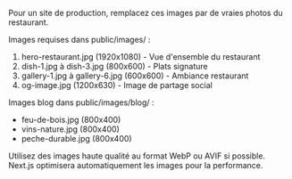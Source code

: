<!-- Image Placeholders Guide -->

Pour un site de production, remplacez ces images par de vraies photos du restaurant.

Images requises dans public/images/ :

1. hero-restaurant.jpg (1920x1080) - Vue d'ensemble du restaurant
2. dish-1.jpg à dish-3.jpg (800x600) - Plats signature  
3. gallery-1.jpg à gallery-6.jpg (600x600) - Ambiance restaurant
4. og-image.jpg (1200x630) - Image de partage social

Images blog dans public/images/blog/ :
- feu-de-bois.jpg (800x400)
- vins-nature.jpg (800x400) 
- peche-durable.jpg (800x400)

Utilisez des images haute qualité au format WebP ou AVIF si possible.
Next.js optimisera automatiquement les images pour la performance.
